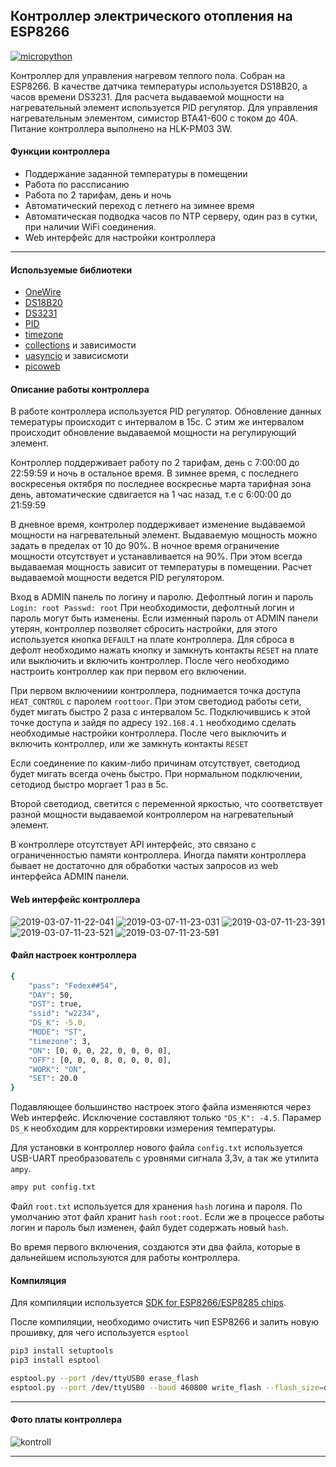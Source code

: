 ## Контроллер электрического отопления на ESP8266

[![micropython](https://user-images.githubusercontent.com/13176091/53680744-4dfcc080-3ce8-11e9-94e1-c7985181d6a5.png)](https://micropython.org/)

Контроллер для управления нагревом теплого пола. Собран на ESP8266. В качестве датчика температуры используется DS18B20, а часов времени DS3231. Для расчета выдаваемой мощности на нагревательный элемент используется PID регулятор. Для управления нагревательным элементом, симистор BTA41-600 с током до 40А. Питание контроллера выполнено на HLK-PM03 3W.

#### Функции контроллера
* Поддержание заданной температуры в помещении
* Работа по рассписанию
* Работа по 2 тарифам, день и ночь
* Автоматический переход с летнего на зимнее время
* Автоматическая подводка часов по NTP серверу, один раз в сутки, при наличии WiFi соединения.
* Web интерфейс для настройки контроллера

***
#### Используемые библиотеки
* [OneWire](https://github.com/micropython/micropython/blob/master/drivers/onewire/onewire.py)
* [DS18B20](https://github.com/gwvsol/ESP8266-1wire-DS18B20)
* [DS3231](https://github.com/gwvsol/ESP8266-i2c-DS3231)
* [PID](https://github.com/gwvsol/ESP8266-PID-controller)
* [timezone](https://github.com/gwvsol/ESP8266-TimeZone)
* [collections](https://github.com/micropython/micropython-lib/tree/master/collections/collections) и зависимости
* [uasyncio](https://github.com/micropython/micropython-lib/tree/master/uasyncio/uasyncio) и зависисмоти
* [picoweb](https://github.com/pfalcon/picoweb)

#### Описание работы контроллера
В работе контроллера используется PID регулятор. Обновление данных темературы происходит с интервалом в 15с. С этим же интервалом происходит обновление выдаваемой мощности на регулирующий элемент.

Контроллер поддерживает работу по 2 тарифам, день с 7:00:00 до 22:59:59 и ночь в остальное время. В зимнее время, с последнего воскресенья октября по последнее воскреснье марта тарифная зона день, автоматические сдвигается на 1 час назад, т.е с 6:00:00 до 21:59:59

В дневное время, контролер поддерживает изменение выдаваемой мощности на нагревательный элемент. Выдаваемую мощность можно задать в пределах от 10 до 90%. В ночное время ограничение мощности отсутствует и устанавливается на 90%. При этом всегда выдаваемая мощность зависит от температуры в помещении. Расчет выдаваемой мощности ведется PID регулятором.

Вход в ADMIN панель по логину и паролю. Дефолтный логин и пароль ```Login: root Passwd: root``` При необходимости, дефолтный логин и пароль могут быть изменены. Если изменный пароль от ADMIN панели утерян, контроллер позволяет сбросить настройки, для этого используется кнопка ```DEFAULT``` на плате контроллера. Для сброса в дефолт необходимо нажать кнопку и замкнуть контакты ```RESET``` на плате или выключить и включить контроллер. После чего необходимо настроить контроллер как при первом его включении.

При первом включениии контроллера, поднимается точка доступа ```HEAT_CONTROL``` c паролем ```roottoor```. При этом светодиод работы сети, будет мигать быстро 2 раза с интервалом 5с. Подключившись к этой точке доступа и зайдя по адресу ```192.168.4.1``` необходимо сделать необходимые настройки контроллера. После чего выключить и включить контроллер, или же замкнуть контакты ```RESET```

Если соединение по каким-либо причинам отсутствует, светодиод будет мигать всегда очень быстро. При нормальном подключении, сетодиод быстро моргает 1 раз в 5с.

Второй светодиод, светится с переменной яркостью, что соответствует разной мощности выдаваемой контроллером на нагревательный элемент. 

В контроллере отсутствует API интерфейс, это связано с ограниченностью памяти контроллера. Иногда памяти контроллера бывает не достаточно для обработки частых запросов из web интерфейса ADMIN панели.

#### Web интерфейс контроллера

![2019-03-07-11-22-041](https://user-images.githubusercontent.com/13176091/53958577-13c95f80-40ea-11e9-99eb-b88225341520.png)
![2019-03-07-11-23-031](https://user-images.githubusercontent.com/13176091/53958604-25ab0280-40ea-11e9-8cd7-16ac8b550ae0.png)
![2019-03-07-11-23-391](https://user-images.githubusercontent.com/13176091/53958630-365b7880-40ea-11e9-97dd-8bedabba2449.png)
![2019-03-07-11-23-521](https://user-images.githubusercontent.com/13176091/53958651-496e4880-40ea-11e9-92eb-2001473560c5.png)
![2019-03-07-11-23-591](https://user-images.githubusercontent.com/13176091/53958675-5b4feb80-40ea-11e9-9d7a-a62161b6a90e.png)

#### Файл настроек контроллера

```bash
{
    "pass": "Fedex##54", 
    "DAY": 50, 
    "DST": true, 
    "ssid": "w2234", 
    "DS_K": -5.0, 
    "MODE": "ST", 
    "timezone": 3, 
    "ON": [0, 0, 0, 22, 0, 0, 0, 0],
    "OFF": [0, 0, 0, 8, 0, 0, 0, 0],
    "WORK": "ON", 
    "SET": 20.0
}
```
Подавляющее большинство настроек этого файла изменяются через Web интерфейс. Исключение составляют только ```"DS_K": -4.5```. Парамер ```DS_K``` необходим для корректировки измерения температуры.

Для установки в контроллер нового файла ```config.txt``` используется USB-UART преобразователь с уровнями сигнала 3,3v, а так же утилита ```ampy```.
```bash
ampy put config.txt
```
Файл ```root.txt``` используется для хранения ```hash``` логина и пароля. По умолчанию этот файл хранит ```hash``` ```root:root```. Если же в процессе работы логин и пароль был изменен, файл будет содержать новый ```hash```.

Во время первого включения, создаются эти два файла, которые в дальнейшем используются для работы контроллера.

#### Компиляция
Для компиляции используется [SDK for ESP8266/ESP8285 chips](https://github.com/pfalcon/esp-open-sdk). 

После компиляции, необходимо очистить чип ESP8266 и залить новую прошивку, для чего используется ```esptool```
```bash
pip3 install setuptools
pip3 install esptool
```
```bash
esptool.py --port /dev/ttyUSB0 erase_flash
esptool.py --port /dev/ttyUSB0 --baud 460800 write_flash --flash_size=detect -fm dio 0 firmware-combined.bin
```
***

#### Фото платы контроллера

![kontroll](https://user-images.githubusercontent.com/13176091/53958863-c0a3dc80-40ea-11e9-83a1-418c6be681c4.png)

***

